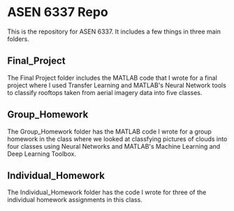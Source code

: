 # ASEN 6337 Repo

This is the repository for ASEN 6337. It includes a few things in three main folders.

## Final_Project

The Final Project folder includes the MATLAB code that I wrote for a final project where I used Transfer Learning and MATLAB's Neural Network tools to classify rooftops taken from aerial imagery data into five classes.

## Group_Homework

The Group_Homework folder has the MATLAB code I wrote for a group homework in the class where we looked at classfying pictures of clouds into four classes using Neural Networks and MATLAB's Machine Learning and Deep Learning Toolbox.

## Individual_Homework

The Individual_Homework folder has the code I wrote for three of the individual homework assignments in this class.